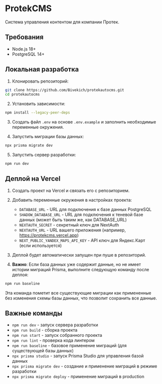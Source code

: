 # ProtekCMS

Система управления контентом для компании Протек.

## Требования

- Node.js 18+
- PostgreSQL 14+

## Локальная разработка

1. Клонировать репозиторий:

```bash
git clone https://github.com/Bivekich/protekautocms.git
cd protekautocms
```

2. Установить зависимости:

```bash
npm install --legacy-peer-deps
```

3. Создать файл `.env` на основе `.env.example` и заполнить необходимые переменные окружения.

4. Запустить миграции базы данных:

```bash
npx prisma migrate dev
```

5. Запустить сервер разработки:

```bash
npm run dev
```

## Деплой на Vercel

1. Создать проект на Vercel и связать его с репозиторием.

2. Добавить переменные окружения в настройках проекта:

   - `DATABASE_URL` - URL для подключения к базе данных PostgreSQL
   - `SHADOW_DATABASE_URL` - URL для подключения к теневой базе данных (может быть таким же, как DATABASE_URL)
   - `NEXTAUTH_SECRET` - секретный ключ для NextAuth
   - `NEXTAUTH_URL` - URL вашего приложения (например, https://protekcms.vercel.app)
   - `NEXT_PUBLIC_YANDEX_MAPS_API_KEY` - API ключ для Яндекс.Карт (если используется)

3. Деплой будет автоматически запущен при пуше в репозиторий.

4. **Важно**: Если база данных уже содержит данные, но не имеет истории миграций Prisma, выполните следующую команду после деплоя:

```bash
npm run baseline
```

Эта команда пометит все существующие миграции как примененные без изменения схемы базы данных, что позволит сохранить все данные.

## Важные команды

- `npm run dev` - запуск сервера разработки
- `npm run build` - сборка проекта
- `npm run start` - запуск собранного проекта
- `npm run lint` - проверка кода линтером
- `npm run baseline` - базовое применение миграций (для существующей базы данных)
- `npx prisma studio` - запуск Prisma Studio для управления базой данных
- `npx prisma migrate dev` - создание и применение миграций в режиме разработки
- `npx prisma migrate deploy` - применение миграций в production
